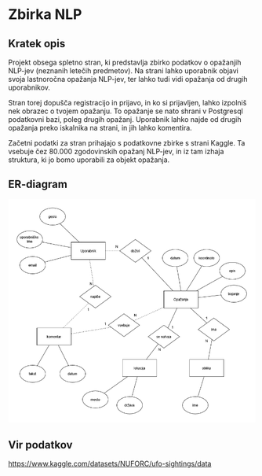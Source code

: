 # Zbirka NLP

## Kratek opis

Projekt obsega spletno stran, ki predstavlja zbirko podatkov o opažanjih NLP-jev (neznanih letečih predmetov).
Na strani lahko uporabnik objavi svoja lastnoročna opažanja NLP-jev, ter lahko tudi vidi opažanja od drugih uporabnikov.

Stran torej dopušča registracijo in prijavo, in ko si prijavljen, lahko izpolniš nek obrazec o tvojem opažanju.
To opažanje se nato shrani v Postgresql podatkovni bazi, poleg drugih opažanj. Uporabnik lahko najde od drugih opažanja preko iskalnika na strani, in jih lahko komentira.

Začetni podatki za stran prihajajo s podatkovne zbirke s strani Kaggle. Ta vsebuje čez 80.000 zgodovinskih opažanj NLP-jev, in iz tam izhaja struktura, ki jo bomo uporabili za objekt opažanja.

## ER-diagram

![Slika ER diagrama](er_diagram/diagram.png)

## Vir podatkov
https://www.kaggle.com/datasets/NUFORC/ufo-sightings/data